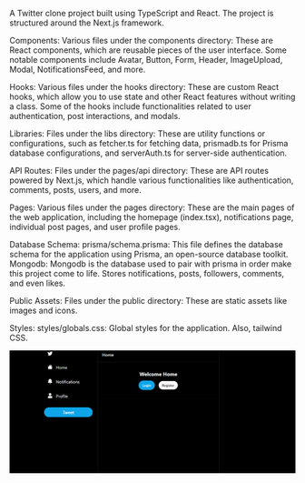 A Twitter clone project built using TypeScript and React. The project is structured around the Next.js framework.

Components:
Various files under the components directory: These are React components, which are reusable pieces of the user interface. Some notable components include Avatar, Button, Form, Header, ImageUpload, Modal, NotificationsFeed, and more.

Hooks:
Various files under the hooks directory: These are custom React hooks, which allow you to use state and other React features without writing a class. Some of the hooks include functionalities related to user authentication, post interactions, and modals.

Libraries:
Files under the libs directory: These are utility functions or configurations, such as fetcher.ts for fetching data, prismadb.ts for Prisma database configurations, and serverAuth.ts for server-side authentication.

API Routes:
Files under the pages/api directory: These are API routes powered by Next.js, which handle various functionalities like authentication, comments, posts, users, and more.

Pages:
Various files under the pages directory: These are the main pages of the web application, including the homepage (index.tsx), notifications page, individual post pages, and user profile pages.

Database Schema:
prisma/schema.prisma: This file defines the database schema for the application using Prisma, an open-source database toolkit.
Mongodb: Mongodb is the database used to pair with prisma in order make this project come to life. Stores notifications, posts, followers, comments, and even likes.

Public Assets:
Files under the public directory: These are static assets like images and icons.

Styles:
styles/globals.css: Global styles for the application. Also, tailwind CSS.




![Alt text](image.png)